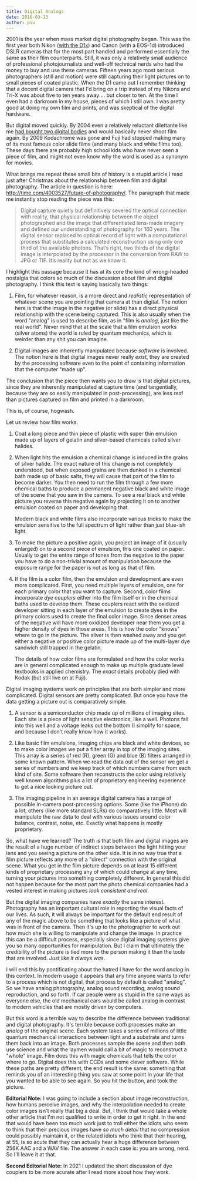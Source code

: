 ```yaml
---
title: Digital Analogs
date: 2016-03-13
author: psu
---
```


2001 is the year when mass market digital photography began. This was the first year both Nikon (<a href="http://www.bythom.com/d1x.htm">with the D1x</a>) and Canon (with a EOS-1d) introduced DSLR cameras that for the most part handled and performed essentially the same as their film counterparts. Still, it was only a relatively small audience of professional photojournalists and well-off technical nerds who had the money to buy and use these cameras. Fifteen years ago most serious photographers (still and motion) were still capturing their light pictures on to small pieces of coated plastic. When the D1 came out I remember thinking that a decent digital camera that I'd bring on a trip instead of my Nikons and Tri-X was about five to ten years away ... but closer to ten. At the time I even had a darkroom in my house, pieces of which I still own. I was pretty good at doing my own film and prints, and was skeptical of the digital hardware.

But digital moved quickly. By 2004 even a relatively reluctant dilettante like me <a href="http://kvdpsu.org/d70.html">had bought two digital bodies</a> and would basically never shoot film again. By 2009 Kodachrome was gone and Fuji had stopped making many of its most famous color slide films (and many black and white films too). These days there are probably high school kids who have never seen a piece of film, and might not even know why the word is used as a synonym for movies.

What brings me repeat these small bits of history is a stupid article I read just after Christmas about the relationship between film and digital photography. The article in question is here: <a href="http://time.com/4003527/future-of-photography/">http://time.com/4003527/future-of-photography/</a>. The paragraph that made me instantly stop reading the piece was this:

>Digital capture quietly but definitively severed the optical connection with reality, that physical relationship between the object photographed and the image that differentiated lens-made imagery and defined our understanding of photography for 160 years. The digital sensor replaced to optical record of light with a computational process that substitutes a calculated reconstruction using only one third of the available photons. That’s right, two thirds of the digital image is interpolated by the processor in the conversion from RAW to JPG or TIF. It’s reality but not as we know it.

I highlight this passage because it has at its core the kind of wrong-headed nostalgia that colors so much of the discussion about film and digital photography. I think this text is saying basically two things:

1. Film, for whatever reason, is a more direct and *realistic* representation of whatever scene you are pointing that camera at than digital. The notion here is that the image in the negative (or slide) has a direct physical relationship with the scene being captured. This is also usually when the word "analog" is used to describe film, as in "film is *analog*, just like the real world". Never mind that at the scale that a film emulsion works (silver atoms) the world is ruled by quantum mechanics, which is weirder than any shit you can imagine.

2. Digital images are inherently manipulated because *software* is involved. The notion here is that digital images never really *exist*, they are created by the processing software even to the point of containing information that the computer "made up".

The conclusion that the piece then wants you to draw is that digital pictures, since they are inherently manipulated at capture time (and tangentially, because they are so easily manipulated in post-processing), are less *real* than pictures captured on film and printed in a darkroom.

This is, of course, hogwash. 

Let us review how film works.

1. Coat a long piece and thin piece of plastic with super thin emulsion made up of layers
   of gelatin and silver-based chemicals called silver halides. 

2. When light hits the emulsion a chemical change is induced in the grains of silver
   halide. The exact nature of this change is not completely understood, but when exposed
   grains are then dunked in a chemical bath made up of basic salts, they will cause that
   part of the film to become darker. You then need to run the film through a few more
   chemical baths to produce a permanent negative black and white image of the scene that
   you saw in the camera. To see a real black and white picture you reverse this negative
   again by projecting it on to another emulsion coated on paper and developing that.
   
   Modern black and white films also incorporate various tricks to make the emulsion
   sensitive to the full spectrum of light rather than just blue-ish light.

3. To make the picture a positive again, you project an image of it (usually enlarged) on to a second piece of emulsion, this one coated on paper. Usually to get the entire range of tones from the negative to the paper you have to do a non-trivial amount of manipulation because the exposure range for the paper is not as long as that of film. 

4. If the film is a color film, then the emulsion and development are even more
   complicated. First, you need multiple layers of emulsion, one for each primary color
   that you want to capture. Second, color films incorporate *dye couplers* either into
   the film itself or in the chemical baths used to develop them. These couplers react
   with the oxidized developer sitting in each layer of the emulsion to create dyes in the
   primary colors used to create the final color image. Since denser areas of the negative
   will have more oxidized developer near them you get a higher density of dyes in those
   areas. This is how the color "knows" where to go in the picture. The silver is then
   washed away and you get either a negative or positive color picture made up of the
   multi-layer dye sandwich still trapped in the gelatin. 
   
   The details of how color films are formulated and how the color works are in general
   complicated enough to make up multiple graduate level textbooks in applied chemistry.
   The *exact* details probably died with Kodak (but still live on at Fuji).

Digital imaging systems work on principles that are both simpler and more complicated. Digital sensors are pretty complicated. But once you have the data getting a picture out is comparatively simple. 

1. A sensor is a semiconductor chip made up of millions of imaging sites. Each site is a piece of light sensitive electronics, like a well. Photons fall into this well and a voltage leaks out the bottom (I simplify for space, and because I don't really know how it works).

2. Like basic film emulsions, imaging chips are black and white devices, so to make color images we put a filter array in top of the imaging sites. This array is a series of red (R), green (G) and blue (B) filters arranged in some known pattern. When we read the data out of the sensor we get a series of numbers and we keep track of which numbers came from each kind of site. Some software then reconstructs the color using relatively well known algorithms plus a lot of proprietary engineering experience to get a nice looking picture out.

3. The imaging pipeline in an average digital camera has a range of possible in-camera post-processing options. Some (like the iPhone) do a lot, others (like more standard SLRs) do comparatively little. Most will manipulate the raw data to deal with various issues around color balance, contrast, noise, etc. Exactly what happens is mostly proprietary.

So, what have we learned? The truth is that both film and digital images are the result of a huge number of indirect steps between the light hitting your lens and you seeing a picture on the other side. It is in no way true that a film picture reflects any more of a "direct" connection with the original scene. What you get in the film picture depends on at least 15 different kinds of proprietary processing any of which could change at any time, turning your pictures into something completely different. In general this did not happen because for the most part the photo chemical companies had a vested interest in making pictures *look consistent and real*. 

But the digital imaging companies have *exactly* the same interest. Photography has an important cultural role in reporting the visual facts of our lives. As such, it will always be important for the default end result of any of the magic above to be something that looks like a picture of what was in front of the camera. Then it's up to the photographer to work out how much she is willing to manipulate and change the image. In practice this can be a difficult process, especially since digital imaging systems give you so many opportunities for manipulation. But I claim that ultimately the credibility of the picture is tied more to the person making it than the tools that are involved. *Just like it always was*. 

I will end this by pontificating about the hatred I have for the word *analog* in this context. In modern usage it appears that any time anyone wants to refer to a process which is not digital, that process by default is called "analog". So we have analog photography, analog sound recording, analog sound reproduction, and so forth. If car people were as stupid in the same ways as everyone else, the old mechanical cars would be called analog in contrast to modern vehicles that are mostly driven by computers.

But this word is a terrible way to describe the difference between traditional and digital
photography. It's terrible because *both* processes make an *analog* of the original
scene. Each system takes a series of millions of little quantum mechanical interactions
between light and a substrate and turns them back into an image. Both processes sample the
scene and then both use science and what the laymen would call a bit of magic to
reconstruct a "whole" image. Film does this with magic chemicals that tells the color
where to go. Digital does this with CCDs and some clever software. While these paths are
pretty different, the end result is the same: something that reminds you of an interesting
thing you saw at some point in your life that you wanted to be able to see again. So you
hit the button, and took the picture.

**Editorial Note:** I was going to include a section about image reconstruction, how
humans perceive images, and why the interpolation needed to create color images isn't
really that big a deal. But, I think that would take a whole other article that I'm not
qualified to write in order to get it right. In the end that would have been too much work
just to troll either the idiots who seem to think that their precious images have *so much
detail* that no compression could possibly maintain it, or the related idiots who think
that their hearing, at 55, is so acute that they can actually hear a huge difference
between 256K AAC and a WAV file. The answer in each case is: you are wrong, nerd. So I'll
leave it at that.

**Second Editorial Note:** In 2021 I updated the short discussion of dye couplers to be
more acurate after I read more about how they work.